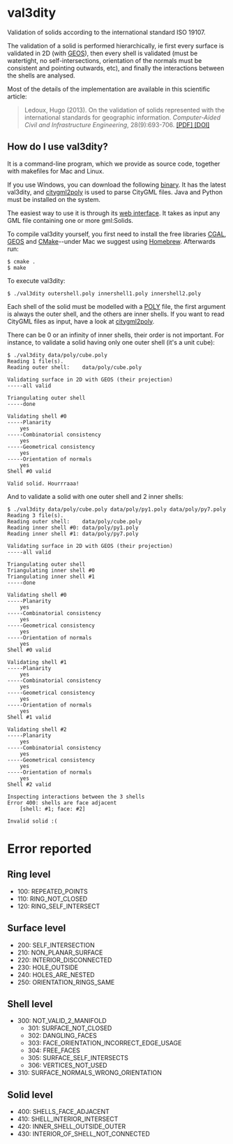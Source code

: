 # val3dity

Validation of solids according to the international standard ISO 19107.

The validation of a solid is performed hierarchically, ie first every surface is validated in 2D (with [GEOS](http://trac.osgeo.org/geos/)), then every shell is validated (must be watertight, no self-intersections, orientation of the normals must be consistent and pointing outwards, etc), and finally the interactions between the shells are analysed.

Most of the details of the implementation are available in this scientific article:

> Ledoux, Hugo (2013). On the validation of solids represented with the
international standards for geographic information. *Computer-Aided Civil and Infrastructure Engineering*, 28(9):693-706. [ [PDF] ](http://homepage.tudelft.nl/23t4p/pdfs/_13cacaie.pdf) [ [DOI] ](http://dx.doi.org/10.1111/mice.12043)

## How do I use val3dity?

It is a command-line program, which we provide as source code, together with makefiles for Mac and Linux. 

If you use Windows, you can download the following [binary](https://www.dropbox.com/s/zhfyowbbmp80y7n/3dValidator1.11.zip). It has the latest val3dity, and [citygml2poly](https://github.com/tudelft-gist/citygml2poly) is used to parse CityGML files. Java and Python must be installed on the system.

The easiest way to use it is through its [web interface](http://geovalidation.bk.tudelft.nl/val3dity). It takes as input any GML file containing one or more gml:Solids.

To compile val3dity yourself, you first need to install the free libraries [CGAL](http://www.cgal.org), [GEOS](http://trac.osgeo.org/geos/) and [CMake](http://www.cmake.org)--under Mac we suggest using [Homebrew](http://brew.sh/). Afterwards run:

    $ cmake .
    $ make
    
To execute val3dity:

    $ ./val3dity outershell.poly innershell1.poly innershell2.poly
    
Each shell of the solid must be modelled with a [POLY](http://tetgen.berlios.de/fformats.poly.html) file, the first argument is always the outer shell, and the others are inner shells. If you want to read CityGML files as input, have a look at [citygml2poly](https://github.com/tudelft-gist/citygml2poly).

There can be 0 or an infinity of inner shells, their order is not important.
For instance, to validate a solid having only one outer shell (it's a unit cube):

```  
$ ./val3dity data/poly/cube.poly
Reading 1 file(s).
Reading outer shell:	data/poly/cube.poly

Validating surface in 2D with GEOS (their projection)
-----all valid

Triangulating outer shell
-----done

Validating shell #0
-----Planarity
	yes
-----Combinatorial consistency
	yes
-----Geometrical consistency
	yes
-----Orientation of normals
	yes
Shell #0 valid

Valid solid. Hourrraaa!
```

And to validate a solid with one outer shell and 2 inner shells:

```
$ ./val3dity data/poly/cube.poly data/poly/py1.poly data/poly/py7.poly
Reading 3 file(s).
Reading outer shell:	data/poly/cube.poly
Reading inner shell #0:	data/poly/py1.poly
Reading inner shell #1:	data/poly/py7.poly

Validating surface in 2D with GEOS (their projection)
-----all valid

Triangulating outer shell
Triangulating inner shell #0
Triangulating inner shell #1
-----done

Validating shell #0
-----Planarity
	yes
-----Combinatorial consistency
	yes
-----Geometrical consistency
	yes
-----Orientation of normals
	yes
Shell #0 valid

Validating shell #1
-----Planarity
	yes
-----Combinatorial consistency
	yes
-----Geometrical consistency
	yes
-----Orientation of normals
	yes
Shell #1 valid

Validating shell #2
-----Planarity
	yes
-----Combinatorial consistency
	yes
-----Geometrical consistency
	yes
-----Orientation of normals
	yes
Shell #2 valid

Inspecting interactions between the 3 shells
Error 400: shells are face adjacent
	[shell: #1; face: #2]

Invalid solid :(
```


# Error reported 

## Ring level ##

  * 100: REPEATED_POINTS   
  * 110: RING_NOT_CLOSED   
  * 120: RING_SELF_INTERSECT

## Surface level ##

  * 200: SELF_INTERSECTION  
  * 210: NON_PLANAR_SURFACE                     
  * 220: INTERIOR_DISCONNECTED
  * 230: HOLE_OUTSIDE
  * 240: HOLES_ARE_NESTED                      
  * 250: ORIENTATION_RINGS_SAME

## Shell level ##

  * 300: NOT_VALID_2_MANIFOLD
    * 301: SURFACE_NOT_CLOSED                     
    * 302: DANGLING_FACES                         
    * 303: FACE_ORIENTATION_INCORRECT_EDGE_USAGE  
    * 304: FREE_FACES                             
    * 305: SURFACE_SELF_INTERSECTS                
    * 306: VERTICES_NOT_USED                      
  * 310: SURFACE_NORMALS_WRONG_ORIENTATION      

## Solid level

  * 400: SHELLS_FACE_ADJACENT                   
  * 410: SHELL_INTERIOR_INTERSECT               
  * 420: INNER_SHELL_OUTSIDE_OUTER              
  * 430: INTERIOR_OF_SHELL_NOT_CONNECTED        
  
